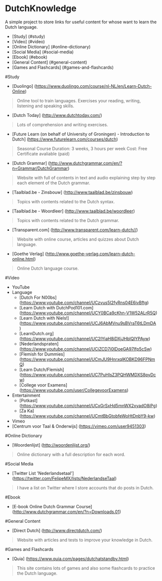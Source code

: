 # DutchKnowledge

A simple project to store links for useful content for whose want to learn the Dutch language.

<!-- toc -->
* [Study] (#study)
* [Video] (#video)
* [Online Dictionary] (#online-dictionary)
* [Social Media] (#social-media)
* [Ebook] (#ebook)
* [General Content] (#general-content)
* [Games and Flashcards] (#games-and-flashcards)
<!-- toc stop -->

#Study
* [Duolingo] (https://www.duolingo.com/course/nl-NL/en/Learn-Dutch-Online)
> Online tool to train languages. Exercises your reading, writing, listening and speaking skills.

* [Dutch Today] (http://www.dutchtoday.com/)
> Lots of comprehension and writing exercises.

* [Future Learn (on behalf of University of Groningen) - Introduction to Dutch] (https://www.futurelearn.com/courses/dutch)
> Seasonal Course
> Duration: 3 weeks, 3 hours per week
> Cost: Free
> Certificate avaliable (paid)

* [Dutch Grammar] (http://www.dutchgrammar.com/en/?n=Grammar/DutchGrammar)
> Website with full of contents in text and audio explaining step by step each element of the Dutch grammar.

* [Taalblad.be - Zinsbouw] (http://www.taalblad.be/zinsbouw)
> Topics with contents related to the Dutch syntax. 

* [Taalblad.be - Woordleer] (http://www.taalblad.be/woordleer)
> Topics with contents related to the Dutch grammar. 

* [Transparent.com] (http://www.transparent.com/learn-dutch//)
> Website with online course, articles and quizzes about Dutch language.

* [Goethe Verlag] (http://www.goethe-verlag.com/learn-dutch-online.html)
> Online Dutch language course. 

#Video
* YouTube
 * Language
    * [Dutch For N00bs] (https://www.youtube.com/channel/UCzvus5I2fyRns04E6ivBftg)
    * [Learn Dutch with DutchPod101.com] (https://www.youtube.com/channel/UCY0BCa9cKhn-V1W52ALrR5Q)
    * [Learn Dutch with Niels!] (https://www.youtube.com/channel/UCJ6AbMVnu9sBVraT6tLDmDA)
    * [LearnDutch.org] (https://www.youtube.com/channel/UC2IYiaH8iDXjJHblQIYPAyw)
    * [Nederlandspraten] (https://www.youtube.com/channel/UCiZCD7i0IDoeGA97Ifp5cSw)
    * [Flemish for Dummies] (https://www.youtube.com/channel/UCmJU9HnrxqIKOBKD96FPNmQ)
    * [Learn Dutch/Flemish] (https://www.youtube.com/channel/UC7PuHIsZ3PQHWMDXS8pyDcw)
    * [College voor Examens] (https://www.youtube.com/user/CollegevoorExamens)
 * Entertainment
    * [Potkast] (https://www.youtube.com/channel/UCxGrSxHd5mnWX2xyadO8iPg)
    * [Za Ka] (https://www.youtube.com/channel/UCmtBbGtobfeWoHtDnbY9-kw)
* Vimeo
 * [Centrum voor Taal & Onderwijs] (https://vimeo.com/user9451303)

#Online Dictionary
* [Woordenlijst] (http://woordenlijst.org/)

> Online dictionary with a full description for each word.

#Social Media
* [Twitter List 'Nederlandsetaal'] (https://twitter.com/FelipeMX/lists/NederlandseTaal)

> I have a list on Twitter where I store accounts that do posts in Dutch.

#Ebook
* [E-book Online Dutch Grammar Course] (http://www.dutchgrammar.com/en/?n=Downloads.01)

#General Content
* [Direct Dutch] (http://www.directdutch.com/)

> Website with articles and tests to improve your knowledge in Dutch.

#Games and Flashcards
* [Quia] (https://www.quia.com/pages/dutchatstandby.html)

> This site contains lots of games and also some flashcards to practice the Dutch language.
